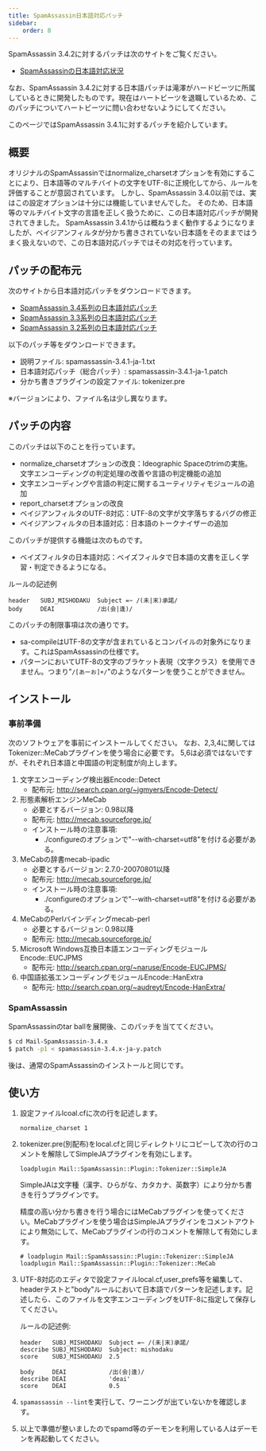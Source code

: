 ```yaml
---
title: SpamAssassin日本語対応パッチ
sidebar:
    order: 8
---
```


SpamAssassin 3.4.2に対するパッチは次のサイトをご覧ください。

- [SpamAssassinの日本語対応状況](https://heartbeats.jp/hbblog/2018/10/spamassassin.html)

なお、SpamAssassin 3.4.2に対する日本語パッチは滝澤がハードビーツに所属しているときに開発したものです。現在はハートビーツを退職しているため、このパッチについてハートビーツに問い合わせないようにしてください。

このページではSpamAssassin 3.4.1に対するパッチを紹介しています。

## 概要

オリジナルのSpamAssassinではnormalize_charsetオプションを有効にすることにより、日本語等のマルチバイトの文字をUTF-8に正規化してから、ルールを評価することが意図されています。
しかし、SpamAssassin 3.4.0以前では、実はこの設定オプションは十分には機能していませんでした。
そのため、日本語等のマルチバイト文字の言語を正しく扱うために、この日本語対応パッチが開発されてきました。
SpamAssassin 3.4.1からは概ねうまく動作するようになりましたが、ベイジアンフィルタが分かち書きされていない日本語をそのままではうまく扱えないので、この日本語対応パッチではその対応を行っています。

## パッチの配布元

次のサイトから日本語対応パッチをダウンロードできます。

- [SpamAssassin 3.4系列の日本語対応パッチ](http://spamassassin.emaillab.jp/pub/ja-patch/sa3.4/)
- [SpamAssassin 3.3系列の日本語対応パッチ](http://spamassassin.emaillab.jp/pub/ja-patch/sa3.3/)
- [SpamAssassin 3.2系列の日本語対応パッチ](http://spamassassin.emaillab.jp/pub/ja-patch/sa3.2/)

以下のパッチ等をダウンロードできます。

- 説明ファイル: spamassassin-3.4.1-ja-1.txt
- 日本語対応パッチ（総合パッチ）: spamassassin-3.4.1-ja-1.patch
- 分かち書きプラグインの設定ファイル: tokenizer.pre

※バージョンにより、ファイル名は少し異なります。

## パッチの内容

このパッチは以下のことを行っています。

- normalize_charsetオプションの改良：Ideographic Spaceのtrimの実施。文字エンコーディングの判定処理の改善や言語の判定機能の追加
- 文字エンコーディングや言語の判定に関するユーティリティモジュールの追加
- report_charsetオプションの改良
- ベイジアンフィルタのUTF-8対応：UTF-8の文字が文字落ちするバグの修正
- ベイジアンフィルタの日本語対応：日本語のトークナイザーの追加

このパッチが提供する機能は次のものです。

- ベイズフィルタの日本語対応：ベイズフィルタで日本語の文書を正しく学習・判定できるようになる。

ルールの記述例

```
header   SUBJ_MISHODAKU  Subject =~ /(未|末)承諾/
body     DEAI            /出(会|逢)/
```

このパッチの制限事項は次の通りです。

- sa-compileはUTF-8の文字が含まれているとコンパイルの対象外になります。これはSpamAssassinの仕様です。
- パターンにおいてUTF-8の文字のブラケット表現（文字クラス）を使用できません。つまり"`/[あーお]+/`"のようなパターンを使うことができません。


## インストール

### 事前準備

次のソフトウェアを事前にインストールしてください。
なお、2,3,4に関してはTokenizer::MeCabプラグインを使う場合に必要です。
5,6は必須ではないですが、それぞれ日本語と中国語の判定制度が向上します。

1. 文字エンコーディング検出器Encode::Detect
    - 配布元: http://search.cpan.org/~jgmyers/Encode-Detect/
2. 形態素解析エンジンMeCab
    - 必要とするバージョン: 0.98以降
    - 配布元: http://mecab.sourceforge.jp/
    - インストール時の注意事項:
        - ./configureのオプションで"--with-charset=utf8"を付ける必要がある。
3. MeCabの辞書mecab-ipadic
    - 必要とするバージョン: 2.7.0-20070801以降
    - 配布元: http://mecab.sourceforge.jp/
    - インストール時の注意事項:
        - ./configureのオプションで"--with-charset=utf8"を付ける必要がある。
4. MeCabのPerlバインディングmecab-perl
    - 必要とするバージョン: 0.98以降
    - 配布元: http://mecab.sourceforge.jp/
5. Microsoft Windows互換日本語エンコーディングモジュールEncode::EUCJPMS
    - 配布元: http://search.cpan.org/~naruse/Encode-EUCJPMS/
6. 中国語拡張エンコーディングモジュールEncode::HanExtra
    - 配布元: http://search.cpan.org/~audreyt/Encode-HanExtra/

### SpamAssassin

SpamAssassinのtar ballを展開後、このパッチを当ててください。

```sh
$ cd Mail-SpamAssassin-3.4.x
$ patch -p1 < spamassassin-3.4.x-ja-y.patch
```

後は、通常のSpamAssassinのインストールと同じです。

## 使い方

1. 設定ファイルlcoal.cfに次の行を記述します。

    ```
    normalize_charset 1
    ```

2. tokenizer.pre(別配布)をlocal.cfと同じディレクトリにコピーして次の行のコメントを解除してSimpleJAプラグインを有効にします。

    ```
    loadplugin Mail::SpamAssassin::Plugin::Tokenizer::SimpleJA
    ```

    SimpleJAは文字種（漢字、ひらがな、カタカナ、英数字）により分かち書きを行うプラグインです。

    精度の高い分かち書きを行う場合にはMeCabプラグインを使ってください。MeCabプラグインを使う場合はSimpleJAプラグインをコメントアウトにより無効にして、MeCabプラグインの行のコメントを解除して有効にします。

    ```
    # loadplugin Mail::SpamAssassin::Plugin::Tokenizer::SimpleJA
    loadplugin Mail::SpamAssassin::Plugin::Tokenizer::MeCab
    ```

3. UTF-8対応のエディタで設定ファイルlocal.cf,user_prefs等を編集して、headerテストと"body"ルールにおいて日本語でパターンを記述します。記述したら、このファイルを文字エンコーディングをUTF-8に指定して保存してください。

    ルールの記述例:

    ```
    header   SUBJ_MISHODAKU  Subject =~ /(未|末)承諾/
    describe SUBJ_MISHODAKU  Subject: mishodaku
    score    SUBJ_MISHODAKU  2.5

    body     DEAI            /出(会|逢)/
    describe DEAI            'deai'
    score    DEAI            0.5
    ```

4. `spamassassin --lint`を実行して、ワーニングが出ていないかを確認します。
5. 以上で準備が整いましたのでspamd等のデーモンを利用している人はデーモンを再起動してください。
